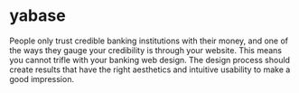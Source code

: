 # yabase
People only trust credible banking institutions with their money, and one of the ways they gauge your credibility is through your website. This means you cannot trifle with your banking web design. The design process should create results that have the right aesthetics and intuitive usability to make a good impression.
